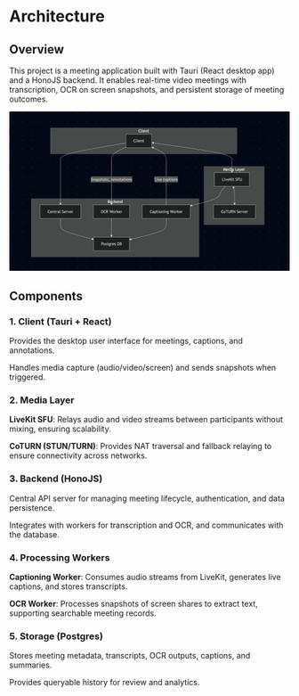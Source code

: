 # Architecture

## Overview

This project is a meeting application built with Tauri (React desktop app) and a HonoJS backend.
It enables real-time video meetings with transcription, OCR on screen snapshots, and persistent storage of meeting outcomes.

![ARCH](../blobs/arch.png)

## Components

### 1. Client (Tauri + React)

Provides the desktop user interface for meetings, captions, and annotations.

Handles media capture (audio/video/screen) and sends snapshots when triggered.

### 2. Media Layer

**LiveKit SFU**: Relays audio and video streams between participants without mixing, ensuring scalability.

**CoTURN (STUN/TURN)**: Provides NAT traversal and fallback relaying to ensure connectivity across networks.

### 3. Backend (HonoJS)

Central API server for managing meeting lifecycle, authentication, and data persistence.

Integrates with workers for transcription and OCR, and communicates with the database.

### 4. Processing Workers

**Captioning Worker**: Consumes audio streams from LiveKit, generates live captions, and stores transcripts.

**OCR Worker**: Processes snapshots of screen shares to extract text, supporting searchable meeting records.

### 5. Storage (Postgres)

Stores meeting metadata, transcripts, OCR outputs, captions, and summaries.

Provides queryable history for review and analytics.
